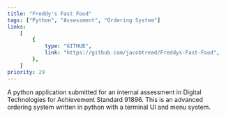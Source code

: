 ```yaml
---
title: "Freddy's Fast Food"
tags: ["Python", "Assessment", "Ordering System"]
links:
    [
        {
            type: "GITHUB",
            link: "https://github.com/jacobtread/Freddys-Fast-Food",
        },
    ]
priority: 29
---
```


A python application submitted for an internal assessment in Digital Technologies for Achievement
Standard 91896. This is an advanced ordering system written in python with a terminal UI and menu
system.
